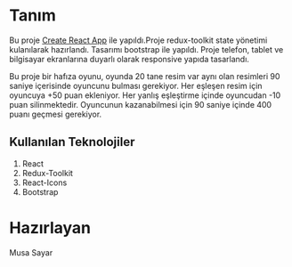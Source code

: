 # Tanım

Bu proje  [Create React App](https://github.com/facebook/create-react-app) ile yapıldı.Proje redux-toolkit state yönetimi kulanılarak hazırlandı. Tasarımı bootstrap ile yapıldı. Proje telefon, tablet ve bilgisayar ekranlarına duyarlı olarak responsive yapıda tasarlandı.

Bu proje bir hafıza oyunu, oyunda 20 tane resim var aynı olan resimleri 90 saniye içerisinde oyuncunu bulması gerekiyor. Her eşleşen resim için 
oyuncuya  +50 puan ekleniyor. Her yanlış eşleştirme içinde oyuncudan -10 puan silinmektedir. Oyuncunun kazanabilmesi için 90 saniye içinde 400 puanı geçmesi gerekiyor.



## Kullanılan Teknolojiler
1. React
2. Redux-Toolkit
3. React-Icons
4. Bootstrap

# Hazırlayan
Musa Sayar


